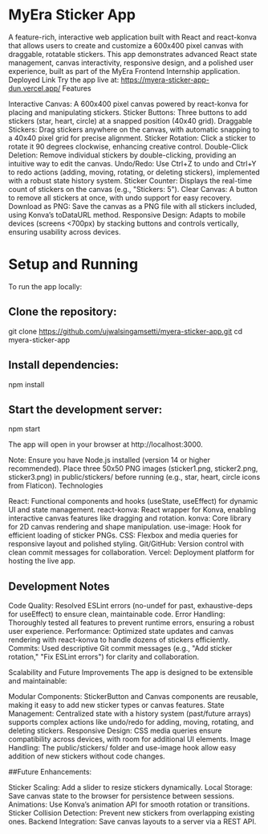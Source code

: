 # MyEra Sticker App
A feature-rich, interactive web application built with React and react-konva that allows users to create and customize a 600x400 pixel canvas with draggable, rotatable stickers. This app demonstrates advanced React state management, canvas interactivity, responsive design, and a polished user experience, built as part of the MyEra Frontend Internship application.
Deployed Link
Try the app live at: https://myera-sticker-app-dun.vercel.app/
Features

Interactive Canvas: A 600x400 pixel canvas powered by react-konva for placing and manipulating stickers.
Sticker Buttons: Three buttons to add stickers (star, heart, circle) at a snapped position (40x40 grid).
Draggable Stickers: Drag stickers anywhere on the canvas, with automatic snapping to a 40x40 pixel grid for precise alignment.
Sticker Rotation: Click a sticker to rotate it 90 degrees clockwise, enhancing creative control.
Double-Click Deletion: Remove individual stickers by double-clicking, providing an intuitive way to edit the canvas.
Undo/Redo: Use Ctrl+Z to undo and Ctrl+Y to redo actions (adding, moving, rotating, or deleting stickers), implemented with a robust state history system.
Sticker Counter: Displays the real-time count of stickers on the canvas (e.g., "Stickers: 5").
Clear Canvas: A button to remove all stickers at once, with undo support for easy recovery.
Download as PNG: Save the canvas as a PNG file with all stickers included, using Konva’s toDataURL method.
Responsive Design: Adapts to mobile devices (screens <700px) by stacking buttons and controls vertically, ensuring usability across devices.

# Setup and Running
To run the app locally:

## Clone the repository:
git clone https://github.com/ujwalsingamsetti/myera-sticker-app.git
cd myera-sticker-app


## Install dependencies:
npm install


## Start the development server:
npm start

The app will open in your browser at http://localhost:3000.


Note: Ensure you have Node.js installed (version 14 or higher recommended). Place three 50x50 PNG images (sticker1.png, sticker2.png, sticker3.png) in public/stickers/ before running (e.g., star, heart, circle icons from Flaticon).
Technologies

React: Functional components and hooks (useState, useEffect) for dynamic UI and state management.
react-konva: React wrapper for Konva, enabling interactive canvas features like dragging and rotation.
konva: Core library for 2D canvas rendering and shape manipulation.
use-image: Hook for efficient loading of sticker PNGs.
CSS: Flexbox and media queries for responsive layout and polished styling.
Git/GitHub: Version control with clean commit messages for collaboration.
Vercel: Deployment platform for hosting the live app.


## Development Notes

Code Quality: Resolved ESLint errors (no-undef for past, exhaustive-deps for useEffect) to ensure clean, maintainable code.
Error Handling: Thoroughly tested all features to prevent runtime errors, ensuring a robust user experience.
Performance: Optimized state updates and canvas rendering with react-konva to handle dozens of stickers efficiently.
Commits: Used descriptive Git commit messages (e.g., "Add sticker rotation," "Fix ESLint errors") for clarity and collaboration.

Scalability and Future Improvements
The app is designed to be extensible and maintainable:

Modular Components: StickerButton and Canvas components are reusable, making it easy to add new sticker types or canvas features.
State Management: Centralized state with a history system (past/future arrays) supports complex actions like undo/redo for adding, moving, rotating, and deleting stickers.
Responsive Design: CSS media queries ensure compatibility across devices, with room for additional UI elements.
Image Handling: The public/stickers/ folder and use-image hook allow easy addition of new stickers without code changes.

##Future Enhancements:
 
Sticker Scaling: Add a slider to resize stickers dynamically.
Local Storage: Save canvas state to the browser for persistence between sessions.
Animations: Use Konva’s animation API for smooth rotation or transitions.
Sticker Collision Detection: Prevent new stickers from overlapping existing ones.
Backend Integration: Save canvas layouts to a server via a REST API.


